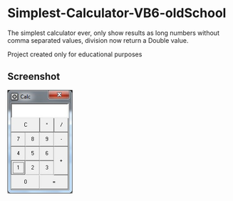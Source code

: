 # Simplest-Calculator-VB6-oldSchool

The simplest calculator ever, only show results as long numbers without comma separated values, division now return a Double value.

Project created only for educational purposes

## Screenshot

![Screenshot](Build/SimpleCalculator.jpg)
